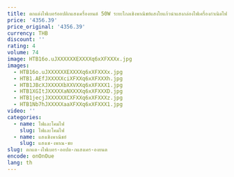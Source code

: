 ```yaml
---
title: ตกแต่งไฟเบอร์ออปติกแสงเครื่องยนต์ 50W ระยะไกลเชิงพาณิชย์แสงใยแก้วนําแสงกล่องไฟเครื่องกําเนิดไฟฟ้า 6 เอาต์พุต
price: '4356.39'
price_original: '4356.39'
currency: THB
discount: ''
rating: 4
volume: 74
image: HTB16o.uJXXXXXXEXXXXq6xXFXXXx.jpg
images:
  - HTB16o.uJXXXXXXEXXXXq6xXFXXXx.jpg
  - HTB1.AEfJXXXXXciXFXXq6xXFXXXh.jpg
  - HTB1JBcXJXXXXXbXXVXXq6xXFXXX1.jpg
  - HTB1XGItJXXXXXaNXXXXq6xXFXXXD.jpg
  - HTB1jecjJXXXXXXCXFXXq6xXFXXXz.jpg
  - HTB1Nb7hJXXXXXaaXFXXq6xXFXXX1.jpg
video: ''
categories:
  - name: ไฟและโคมไฟ
    slug: ไฟและโคมไฟ
  - name: แสงเชิงพาณิชย์
    slug: แสงเช-งพาณ-ชย
slug: ตกแต-งไฟเบอร-ออปต-กแสงเคร-องยนต
encode: onOnOue
lang: th
---
```

  
